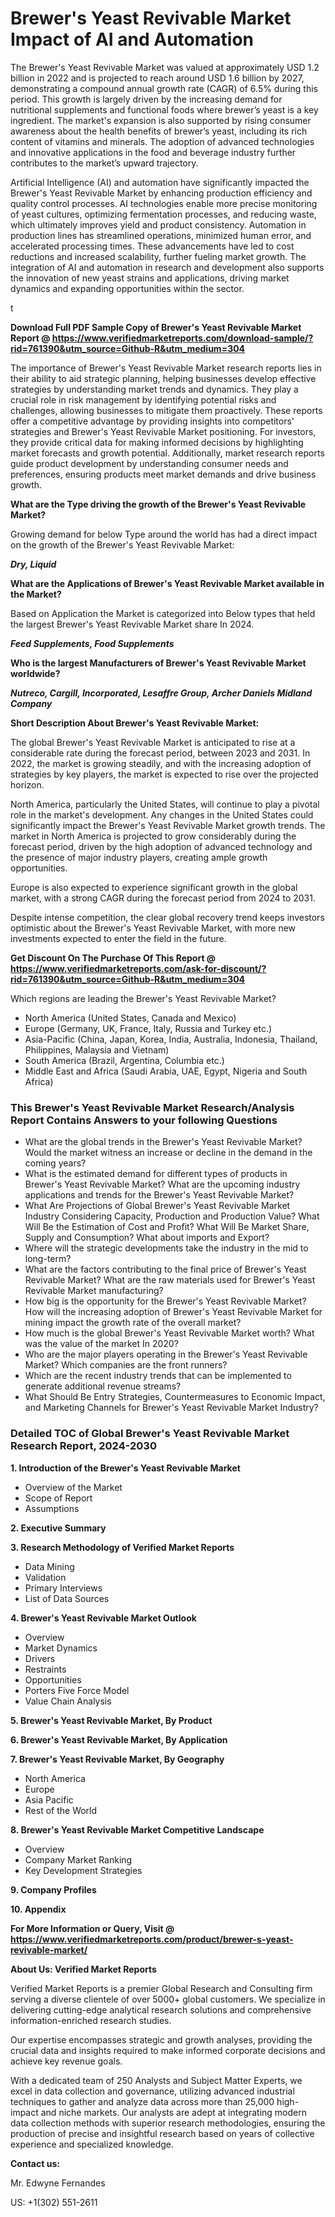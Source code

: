 <meta name="title" content="Global Brewer's Yeast Revivable Market Impact of AI and Automation"><meta name="description" content="The Brewer's Yeast Revivable Market was valued at approximately USD 1.2 billion in 2022 and is projected to reach around USD 1.6 billion by 2027, demonstrating a compo"><meta name="title" content="Brewer's Yeast Revivable Market Size, Share, Scope, Trends, Growth, Opportunities, Analysis, Forecast"><h1>Brewer's Yeast Revivable Market Impact of AI and Automation</h1><p>The Brewer's Yeast Revivable Market was valued at approximately USD 1.2 billion in 2022 and is projected to reach around USD 1.6 billion by 2027, demonstrating a compound annual growth rate (CAGR) of 6.5% during this period. This growth is largely driven by the increasing demand for nutritional supplements and functional foods where brewer’s yeast is a key ingredient. The market's expansion is also supported by rising consumer awareness about the health benefits of brewer’s yeast, including its rich content of vitamins and minerals. The adoption of advanced technologies and innovative applications in the food and beverage industry further contributes to the market’s upward trajectory.</p><p>Artificial Intelligence (AI) and automation have significantly impacted the Brewer's Yeast Revivable Market by enhancing production efficiency and quality control processes. AI technologies enable more precise monitoring of yeast cultures, optimizing fermentation processes, and reducing waste, which ultimately improves yield and product consistency. Automation in production lines has streamlined operations, minimized human error, and accelerated processing times. These advancements have led to cost reductions and increased scalability, further fueling market growth. The integration of AI and automation in research and development also supports the innovation of new yeast strains and applications, driving market dynamics and expanding opportunities within the sector.</p>t</p><p id="" class=""><strong>Download Full PDF Sample Copy of Brewer's Yeast Revivable Market Report @ <a href="https://www.verifiedmarketreports.com/download-sample/?rid=761390&utm_source=Github-R&utm_medium=304" target="_blank">https://www.verifiedmarketreports.com/download-sample/?rid=761390&utm_source=Github-R&utm_medium=304</a></strong></p><p>The importance of&nbsp;Brewer's Yeast Revivable Market research reports lies in their ability to aid strategic planning, helping businesses develop effective strategies by understanding market trends and dynamics. They play a crucial role in risk management by identifying potential risks and challenges, allowing businesses to mitigate them proactively. These reports offer a competitive advantage by providing insights into competitors' strategies and Brewer's Yeast Revivable Market positioning. For investors, they provide critical data for making informed decisions by highlighting market forecasts and growth potential. Additionally, market research reports guide product development by understanding consumer needs and preferences, ensuring products meet market demands and drive business growth.</p><p><strong>What are the&nbsp;Type driving the growth of the Brewer's Yeast Revivable Market?</strong></p><p id="" class="">Growing demand for below Type around the world has had a direct impact on the growth of the Brewer's Yeast Revivable Market:</p><em><strong>Dry, Liquid</strong></em></p><strong>What are the&nbsp;Applications&nbsp;of Brewer's Yeast Revivable Market available in the Market?</strong></p><p id="" class="">Based on Application the Market is categorized into Below types that held the largest Brewer's Yeast Revivable Market share In 2024.</p><em><strong>Feed Supplements, Food Supplements</strong></em></p><strong>Who is the largest Manufacturers of Brewer's Yeast Revivable Market worldwide?</strong></p><p><em><strong>Nutreco, Cargill, Incorporated, Lesaffre Group, Archer Daniels Midland Company</strong></em></p><p id="" class=""><strong>Short Description About Brewer's Yeast Revivable Market:</strong></p><p>The global Brewer's Yeast Revivable Market is anticipated to rise at a considerable rate during the forecast period, between 2023 and 2031. In 2022, the market is growing steadily, and with the increasing adoption of strategies by key players, the market is expected to rise over the projected horizon.</p><p>North America, particularly the United States, will continue to play a pivotal role in the market's development. Any changes in the United States could significantly impact the Brewer's Yeast Revivable Market growth trends. The market in North America is projected to grow considerably during the forecast period, driven by the high adoption of advanced technology and the presence of major industry players, creating ample growth opportunities.</p><p>Europe is also expected to experience significant growth in the global market, with a strong CAGR during the forecast period from 2024 to 2031.</p><p>Despite intense competition, the clear global recovery trend keeps investors optimistic about the Brewer's Yeast Revivable Market, with more new investments expected to enter the field in the future.</p><p id="" class=""><strong>Get Discount On The Purchase Of This Report @ <a href="https://www.verifiedmarketreports.com/ask-for-discount/?rid=761390&utm_source=Github-R&utm_medium=304" target="_blank">https://www.verifiedmarketreports.com/ask-for-discount/?rid=761390&utm_source=Github-R&utm_medium=304</a></strong></p>Which regions are leading the Brewer's Yeast Revivable Market?</p><ul><li>North America (United States, Canada and Mexico)</li><li>Europe (Germany, UK, France, Italy, Russia and Turkey etc.)</li><li>Asia-Pacific (China, Japan, Korea, India, Australia, Indonesia, Thailand, Philippines, Malaysia and Vietnam)</li><li>South America (Brazil, Argentina, Columbia etc.)</li><li>Middle East and Africa (Saudi Arabia, UAE, Egypt, Nigeria and South Africa)</li></ul><h3 id="" class="">This Brewer's Yeast Revivable Market Research/Analysis Report Contains Answers to your following Questions</h3><ul><li>What are the global trends in the Brewer's Yeast Revivable Market? Would the market witness an increase or decline in the demand in the coming years?</li><li>What is the estimated demand for different types of products in Brewer's Yeast Revivable Market? What are the upcoming industry applications and trends for the Brewer's Yeast Revivable Market?</li><li>What Are Projections of Global Brewer's Yeast Revivable Market Industry Considering Capacity, Production and Production Value? What Will Be the Estimation of Cost and Profit? What Will Be Market Share, Supply and Consumption? What about imports and Export?</li><li>Where will the strategic developments take the industry in the mid to long-term?</li><li>What are the factors contributing to the final price of Brewer's Yeast Revivable Market? What are the raw materials used for Brewer's Yeast Revivable Market manufacturing?</li><li>How big is the opportunity for the Brewer's Yeast Revivable Market? How will the increasing adoption of Brewer's Yeast Revivable Market for mining impact the growth rate of the overall market?</li><li>How much is the global Brewer's Yeast Revivable Market worth? What was the value of the market In 2020?</li><li>Who are the major players operating in the Brewer's Yeast Revivable Market? Which companies are the front runners?</li><li>Which are the recent industry trends that can be implemented to generate additional revenue streams?</li><li>What Should Be Entry Strategies, Countermeasures to Economic Impact, and Marketing Channels for Brewer's Yeast Revivable Market Industry?</li></ul><h3 id="" class="">Detailed TOC of Global Brewer's Yeast Revivable Market Research Report, 2024-2030</h3><p id="" class=""><strong>1. Introduction of the Brewer's Yeast Revivable Market</strong></p><ul><li>Overview of the Market</li><li>Scope of Report</li><li>Assumptions</li></ul><p id="" class=""><strong>2. Executive Summary</strong></p><p id="" class=""><strong>3. Research Methodology of Verified Market Reports</strong></p><ul><li>Data Mining</li><li>Validation</li><li>Primary Interviews</li><li>List of Data Sources</li></ul><p id="" class=""><strong>4. Brewer's Yeast Revivable Market Outlook</strong></p><ul><li>Overview</li><li>Market Dynamics</li><li>Drivers</li><li>Restraints</li><li>Opportunities</li><li>Porters Five Force Model</li><li>Value Chain Analysis</li></ul><p id="" class=""><strong>5. Brewer's Yeast Revivable Market, By Product</strong></p><p id="" class=""><strong>6. Brewer's Yeast Revivable Market, By Application</strong></p><p id="" class=""><strong>7. Brewer's Yeast Revivable Market, By Geography</strong></p><ul><li>North America</li><li>Europe</li><li>Asia Pacific</li><li>Rest of the World</li></ul><p id="" class=""><strong>8. Brewer's Yeast Revivable Market Competitive Landscape</strong></p><ul><li>Overview</li><li>Company Market Ranking</li><li>Key Development Strategies</li></ul><p id="" class=""><strong>9. Company Profiles</strong></p><p id="" class=""><strong>10. Appendix</strong></p><p id="" class=""><strong>For More Information or Query, Visit @ <a href="https://www.verifiedmarketreports.com/product/brewer-s-yeast-revivable-market/" target="_blank">https://www.verifiedmarketreports.com/product/brewer-s-yeast-revivable-market/</a></strong></p><p id="" class=""><strong>About Us: Verified Market Reports</strong></p><p id="" class="">Verified Market Reports is a premier Global Research and Consulting firm serving a diverse clientele of over 5000+ global customers. We specialize in delivering cutting-edge analytical research solutions and comprehensive information-enriched research studies.</p><p id="" class="">Our expertise encompasses strategic and growth analyses, providing the crucial data and insights required to make informed corporate decisions and achieve key revenue goals.</p><p id="" class="">With a dedicated team of 250 Analysts and Subject Matter Experts, we excel in data collection and governance, utilizing advanced industrial techniques to gather and analyze data across more than 25,000 high-impact and niche markets. Our analysts are adept at integrating modern data collection methods with superior research methodologies, ensuring the production of precise and insightful research based on years of collective experience and specialized knowledge.</p><p id="" class=""><strong>Contact us:</strong></p><p id="" class="">Mr. Edwyne Fernandes</p><p id="" class="">US: +1(302) 551-2611</p>